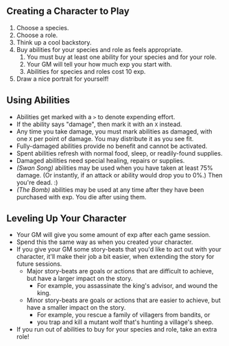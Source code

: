 ## Creating a Character to Play
1. Choose a species.
1. Choose a role.
1. Think up a cool backstory.
1. Buy abilities for your species and role as feels appropriate.
    1. You must buy at least one ability for your species and for your role.
    1. Your GM will tell your how much exp you start with.
    1. Abilities for species and roles cost 10 exp.
1. Draw a nice portrait for yourself!

## Using Abilities
- Abilities get marked with a `>` to denote expending effort.
- If the ability says "damage", then mark it with an `X` instead.
- Any time you take damage, you must mark abilities as damaged,
  with one `X` per point of damage. You may distribute it as you see fit.
- Fully-damaged abilities provide no benefit and cannot be activated.
- Spent abilities refresh with normal food, sleep, or readily-found supplies.
- Damaged abilities need special healing, repairs or supplies.
- _(Swan Song)_ abilities may be used when you have taken at least
  75% damage. (Or instantly, if an attack or ability would drop you to 0%.)
  Then you're dead. :)
- _(The Bomb)_ abilities may be used at any time after they have been
  purchased with exp. You die after using them.

## Leveling Up Your Character
- Your GM will give you some amount of exp after each game session.
- Spend this the same way as when you created your character.
- If you give your GM some story-beats that you'd like to act out with your character,
  it'll make their job a bit easier, when extending the story for future sessions.
    - Major story-beats are goals or actions that are difficult to achieve, but have a larger impact on the story.
        - For example, you assassinate the king's advisor, and wound the king.
    - Minor story-beats are goals or actions that are easier to achieve, but have a smaller impact on the story.
        - For example, you rescue a family of villagers from bandits, or
        - you trap and kill a mutant wolf that's hunting a village's sheep.
- If you run out of abilities to buy for your species and role, take an extra role!
